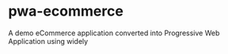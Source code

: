 # pwa-ecommerce
A demo eCommerce application converted into Progressive Web Application using widely 
